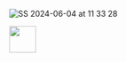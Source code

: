 ![SS 2024-06-04 at 11 33 28](https://github.com/space-hippie0/SimpleProjects/assets/118982314/a60ce648-dbad-448d-95df-09ab1a845d4f)




<a href="url"><img src="[http://url.to/image.pn](https://github.com/space-hippie0/SimpleProjects/assets/118982314/a60ce648-dbad-448d-95df-09ab1a845d4f)" align="left" height="48" width="48" ></a>
